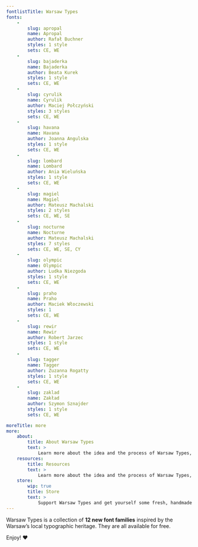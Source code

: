 ```yaml
---
fontlistTitle: Warsaw Types
fonts:
    -
        slug: apropal
        name: Apropal
        author: Rafał Buchner
        styles: 1 style
        sets: CE, WE
    -
        slug: bajaderka
        name: Bajaderka
        author: Beata Kurek
        styles: 1 style
        sets: CE, WE
    -
        slug: cyrulik
        name: Cyrulik
        author: Maciej Połczyński
        styles: 3 styles
        sets: CE, WE
    -
        slug: havana
        name: Havana
        author: Joanna Angulska
        styles: 1 style
        sets: CE, WE
    -
        slug: lombard
        name: Lombard
        author: Ania Wieluńska
        styles: 1 style
        sets: CE, WE
    -
        slug: magiel
        name: Magiel
        author: Mateusz Machalski
        styles: 2 styles
        sets: CE, WE, SE
    -
        slug: nocturne
        name: Nocturne
        author: Mateusz Machalski
        styles: 7 styles
        sets: CE, WE, SE, CY
    -
        slug: olympic
        name: Olympic
        author: Ludka Niezgoda
        styles: 1 style
        sets: CE, WE
    -
        slug: praho
        name: Praho
        author: Maciek Włoczewski
        styles: 1
        sets: CE, WE
    -
        slug: rewir
        name: Rewir
        author: Robert Jarzec
        styles: 1 style
        sets: CE, WE
    -
        slug: tagger
        name: Tagger
        author: Zuzanna Rogatty
        styles: 1 style
        sets: CE, WE
    -
        slug: zaklad
        name: Zakład
        author: Szymon Sznajder
        styles: 1 style
        sets: CE, WE

moreTitle: more
more:
    about:
        title: About Warsaw Types
        text: >
            Learn more about the idea and the process of Warsaw Types, see footage from the workshops, and check out the media coverage.
    resources:
        title: Resources
        text: >
            Learn more about the idea and the process of Warsaw Types, see footage from the workshops, and check out the media coverage.
    store:
        wip: true
        title: Store
        text: >
            Support Warsaw Types and get yourself some fresh, handmade typographic products from limitted edition.
---
```

Warsaw Types is a collection of
**12 new font families**
inspired by the Warsaw’s local typographic heritage. They are all available for free.

Enjoy!
&#10084;
